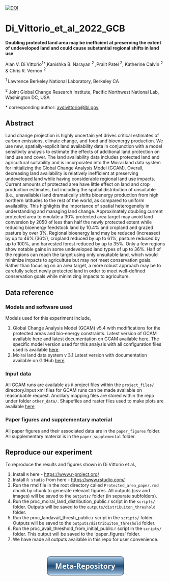 [![DOI](https://zenodo.org/badge/476038123.svg)](https://zenodo.org/badge/latestdoi/476038123)

# Di_Vittorio_et_al_2022_GCB

**Doubling protected land area may be inefficient at preserving the extent of undeveloped land and could cause substantial regional shifts in land use**

Alan V. Di Vittorio<sup>1\*</sup>,Kanishka B. Narayan <sup>2</sup>
,Pralit Patel <sup>2</sup>, Katherine Calvin <sup>2</sup> & Chris R. Vernon <sup>2</sup>


<sup>1 </sup> Lawrence Berkeley National Laboratory, Berkeley CA  

<sup>2 </sup> Joint Global Change Research Institute, Pacific Northwest National Lab, Washington DC, USA


\* corresponding author:  avdivittorio@lbl.gov

## Abstract
Land change projection is highly uncertain yet drives critical estimates of carbon emissions, climate change, and food and bioenergy production. We use new, spatially-explicit land availability data in conjunction with a model sensitivity analysis to estimate the effects of additional land protection on land use and cover. The land availability data includes protected land and agricultural suitability and is incorporated into the Moirai land data system for initializing the Global Change Analysis Model (GCAM). Overall, decreasing land availability is relatively inefficient at preserving undeveloped land while having considerable regional land use impacts. Current amounts of protected area have little effect on land and crop production estimates, but including the spatial distribution of unsuitable (i.e., unavailable) land dramatically shifts bioenergy production from high northern latitudes to the rest of the world, as compared to uniform availability. This highlights the importance of spatial heterogeneity in understanding and managing land change. Approximately doubling current protected area to emulate a 30% protected area target may avoid land conversion by 2050 of less than half the newly protected extent while reducing bioenergy feedstock land by 10.4% and cropland and grazed pasture by over 3%. Regional bioenergy land may be reduced (increased) by up to 46% (36%), cropland reduced by up to 61%, pasture reduced by up to 100%, and harvested forest reduced by up to 35%. Only a few regions show notable gains in some undeveloped land types of up to 36%. Half of the regions can reach the target using only unsuitable land, which would minimize impacts to agriculture but may not meet conservation goals. Rather than focusing on an area target, a more robust approach may be to carefully select newly protected land in order to meet well-defined conservation goals while minimizing impacts to agriculture.


## Data reference

### Models and software used

Models used for this experiment include, 
1. Global Change Analysis Model (GCAM) v5.4 with modifications for the protected areas and bio-energy constraints. Latest version of GCAM available [here](https://zenodo.org/record/6619287) and latest documentation on GCAM available [here](https://jgcri.github.io/gcam-doc/). The specific model version used for this analysis with all configuration files used is available [here](https://zenodo.org/record/7057561).
2. Moirai land data system v 3.1 Latest version with documentation available on GitHub [here](https://github.com/JGCRI/moirai) 

### Input data
All GCAM runs are available as `R` project files within the `project_files/` directory.Input xml files for GCAM runs can be made available on reasonbable request. Ancillary mapping files are stored within the repo under folder `other_data/`. Shapefiles and raster files used to make plots are available [here](https://zenodo.org/record/4688451)  

### Paper figures and supplementary material
All paper figures and their associated data are in the `paper_figures` folder.
All supplementary material is in the `paper_supplemental` folder.

## Reproduce our experiment
To reproduce the results and figures shown in Di Vittorio et al.,

1. Install `R` here - https://www.r-project.org/
2. Install `R studio` from here - https://www.rstudio.com/
3. Run the rmd file in the root directory called `Protected_area_paper.rmd` chunk by chunk to generate relevant figures. All outputs (csv and images) will be saved to the `outputs/` folder (in separate subfolders).
4. Run the proc_moirai_land_distribution_public.r script in the `scripts/` folder. Outputs will be saved to the `outputs/distribuiton_threshold` folder.
5. Run the proc_landavail_thresh_public.r script in the `scripts/` folder. Outputs will be saved to the `outputs/distribuiton_threshold` folder.
6. Run the proc_avail_threshold_from_initial_public.r script in the `scripts/` folder. This output will be saved to the 'paper_figures' folder.
7. We have made all outputs available in this repo for user convenience.


<br>
<p align="center">
<a href="https://jgcri.github.io/Di_Vittorio_et_al_2022_GCB/docs/articles/Protected_area_paper.html" target="_blank"><img src="https://github.com/JGCRI/jgcricolors/blob/main/vignettes/button_metarepo.PNG?raw=true" height="60"/></a>
</p>
